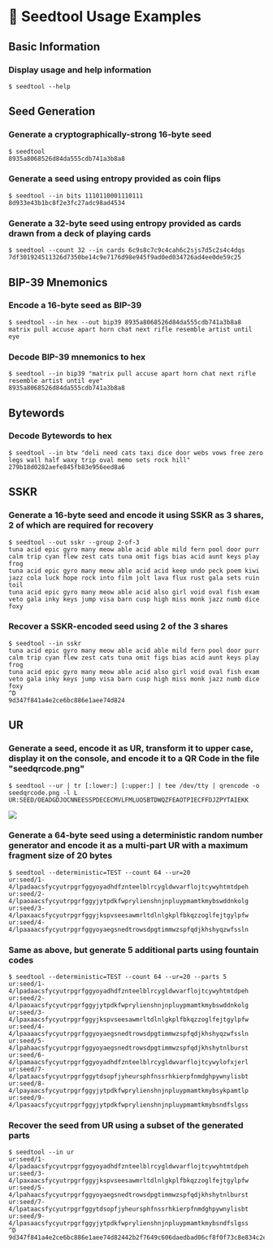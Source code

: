 # 🌱 Seedtool Usage Examples

## Basic Information

### Display usage and help information

```
$ seedtool --help
```

## Seed Generation

### Generate a cryptographically-strong 16-byte seed

```
$ seedtool
8935a8068526d84da555cdb741a3b8a8
```

### Generate a seed using entropy provided as coin flips

```
$ seedtool --in bits 1110110001110111
8d933e43b1bc8f2e3fc27adc98ad4534
```

### Generate a 32-byte seed using entropy provided as cards drawn from a deck of playing cards

```
$ seedtool --count 32 --in cards 6c9s8c7c9c4cah6c2sjs7d5c2s4c4dqs
7df301924511326d7350be14c9e7176d98e945f9ad0ed034726ad4ee0de59c25
```

## BIP-39 Mnemonics

### Encode a 16-byte seed as BIP-39

```
$ seedtool --in hex --out bip39 8935a8068526d84da555cdb741a3b8a8
matrix pull accuse apart horn chat next rifle resemble artist until eye
```

### Decode BIP-39 mnemonics to hex

```
$ seedtool --in bip39 "matrix pull accuse apart horn chat next rifle resemble artist until eye"
8935a8068526d84da555cdb741a3b8a8
```

## Bytewords

### Decode Bytewords to hex

```
$ seedtool --in btw "deli need cats taxi dice door webs vows free zero legs wall half waxy trip oval memo sets rock hill"
279b18d0282aefe845fb83e956eed8a6
```

## SSKR

### Generate a 16-byte seed and encode it using SSKR as 3 shares, 2 of which are required for recovery

```
$ seedtool --out sskr --group 2-of-3
tuna acid epic gyro many meow able acid able mild fern pool door purr calm trip cyan flew zest cats tuna omit figs bias acid aunt keys play frog
tuna acid epic gyro many meow able acid acid keep undo peck poem kiwi jazz cola luck hope rock into film jolt lava flux rust gala sets ruin toil
tuna acid epic gyro many meow able acid also girl void oval fish exam veto gala inky keys jump visa barn cusp high miss monk jazz numb dice foxy
```

### Recover a SSKR-encoded seed using 2 of the 3 shares

```
$ seedtool --in sskr
tuna acid epic gyro many meow able acid able mild fern pool door purr calm trip cyan flew zest cats tuna omit figs bias acid aunt keys play frog
tuna acid epic gyro many meow able acid also girl void oval fish exam veto gala inky keys jump visa barn cusp high miss monk jazz numb dice foxy
^D
9d347f841a4e2ce6bc886e1aee74d824
```

## UR

### Generate a seed, encode it as UR, transform it to upper case, display it on the console, and encode it to a QR Code in the file "seedqrcode.png"

```
$ seedtool --ur | tr [:lower:] [:upper:] | tee /dev/tty | qrencode -o seedqrcode.png -l L
UR:SEED/OEADGDJOCNNEESSPDECECMVLFMLUOSBTDWQZFEAOTPIECFFDJZPYTAIEKK
```

![](../manual-images/seedqrcode.png)

### Generate a 64-byte seed using a deterministic random number generator and encode it as a multi-part UR with a maximum fragment size of 20 bytes

```
$ seedtool --deterministic=TEST --count 64 --ur=20
ur:seed/1-4/lpadaacsfycyutrpgrfggyoyadhdfznteelblrcygldwvarflojtcywyhtmtdpeh
ur:seed/2-4/lpaoaacsfycyutrpgrfggyjytpdkfwprylienshnjnpluypmamtkmybswddnkolg
ur:seed/3-4/lpaxaacsfycyutrpgrfggyjkspvseesawmrltdlnlgkplfbkqzzoglfejtgylpfw
ur:seed/4-4/lpaaaacsfycyutrpgrfggyoyaegsnedtrowsdpgtimmwzspfqdjkhshyqzwfssln
```

### Same as above, but generate 5 additional parts using fountain codes

```
$ seedtool --deterministic=TEST --count 64 --ur=20 --parts 5
ur:seed/1-4/lpadaacsfycyutrpgrfggyoyadhdfznteelblrcygldwvarflojtcywyhtmtdpeh
ur:seed/2-4/lpaoaacsfycyutrpgrfggyjytpdkfwprylienshnjnpluypmamtkmybswddnkolg
ur:seed/3-4/lpaxaacsfycyutrpgrfggyjkspvseesawmrltdlnlgkplfbkqzzoglfejtgylpfw
ur:seed/4-4/lpaaaacsfycyutrpgrfggyoyaegsnedtrowsdpgtimmwzspfqdjkhshyqzwfssln
ur:seed/5-4/lpahaacsfycyutrpgrfggyoyaegsnedtrowsdpgtimmwzspfqdjkhshytnlburst
ur:seed/6-4/lpamaacsfycyutrpgrfggyoyadhdfznteelblrcygldwvarflojtcywylofxjerl
ur:seed/7-4/lpataacsfycyutrpgrfggytdsopfjyheursphfnssrhkierpfnmdghpywnylisbt
ur:seed/8-4/lpayaacsfycyutrpgrfggyjytpdkfwprylienshnjnpluypmamtkmybsykpamtlp
ur:seed/9-4/lpasaacsfycyutrpgrfggyjytpdkfwprylienshnjnpluypmamtkmybsndfslgss
```

### Recover the seed from UR using a subset of the generated parts

```
$ seedtool --in ur
ur:seed/1-4/lpadaacsfycyutrpgrfggyoyadhdfznteelblrcygldwvarflojtcywyhtmtdpeh
ur:seed/3-4/lpaxaacsfycyutrpgrfggyjkspvseesawmrltdlnlgkplfbkqzzoglfejtgylpfw
ur:seed/5-4/lpahaacsfycyutrpgrfggyoyaegsnedtrowsdpgtimmwzspfqdjkhshytnlburst
ur:seed/7-4/lpataacsfycyutrpgrfggytdsopfjyheursphfnssrhkierpfnmdghpywnylisbt
ur:seed/9-4/lpasaacsfycyutrpgrfggyjytpdkfwprylienshnjnpluypmamtkmybsndfslgss
^D
9d347f841a4e2ce6bc886e1aee74d82442b2f7649c606daedbad06cf8f0f73c8e834c2ebb7d2868d75820ab4fb4e45a1004c9f29b8ef2d4d6a94fab0b373615e
```
